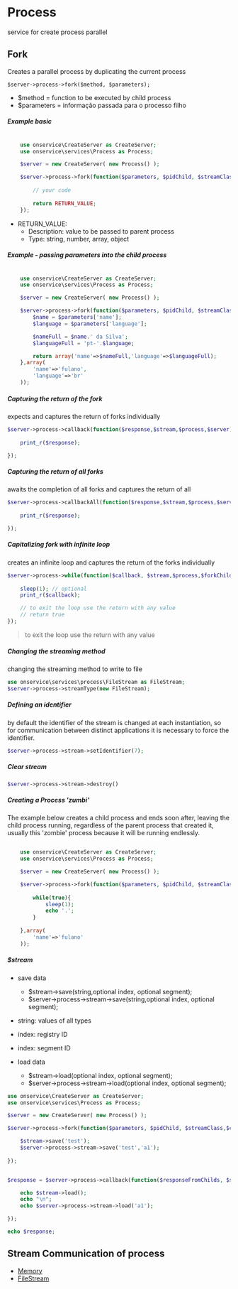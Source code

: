 # Process
service for create process parallel


## Fork
Creates a parallel process by duplicating the current process

	$server->process->fork($method, $parameters);

- $method =	function to be executed by child process
- $parameters =	informação passada para o processo filho

##### Example basic
```php

	use onservice\CreateServer as CreateServer;
	use onservice\services\Process as Process;

	$server = new CreateServer(	new Process() );

	$server->process->fork(function($parameters, $pidChild, $streamClass,$contextProcess,$serverClass){
		
		// your code
		
		return RETURN_VALUE;
	});


```

- RETURN_VALUE: 
	- Description: value to be passed to parent process
	- Type: string, number, array, object



##### Example - passing parameters into the child process
```php

	use onservice\CreateServer as CreateServer;
	use onservice\services\Process as Process;

	$server = new CreateServer(	new Process() );

	$server->process->fork(function($parameters, $pidChild, $streamClass,$contextProcess,$serverClass){
		$name = $parameters['name'];
		$language = $parameters['language'];

		$nameFull = $name.' da Silva';
		$languageFull = 'pt-'.$language;

		return array('name'=>$nameFull,'language'=>$languageFull);
	},array(
		'name'=>'fulano',
		'language'=>'br'
	));


```


##### Capturing the return of the fork
expects and captures the return of forks individually

```php
$server->process->callback(function($response,$stream,$process,$server){	
	
	print_r($response);

});
```


##### Capturing the return of all forks
awaits the completion of all forks and captures the return of all

```php
$server->process->callbackAll(function($response,$stream,$process,$server){	
	
	print_r($response);

});
```


##### Capitalizing fork with infinite loop
creates an infinite loop and captures the return of the forks individually

```php
$server->process->while(function($callback, $stream,$process,$forkChilds,$server){	
		
	sleep(1); // optional
	print_r($callback);

	// to exit the loop use the return with any value
	// return true 
});
```

> to exit the loop use the return with any value

##### Changing the streaming method
changing the streaming method to write to file

```php
use onservice\services\process\FileStream as FileStream;
$server->process->streamType(new FileStream);
```


##### Defining an identifier
by default the identifier of the stream is changed at each instantiation, so for communication between distinct applications it is necessary to force the identifier.

```php
$server->process->stream->setIdentifier(7);
```


##### Clear stream

```php
$server->process->stream->destroy()
```


##### Creating a Process 'zumbi'
The example below creates a child process and ends soon after, leaving the child process running, regardless of the parent process that created it, usually this 'zombie' process because it will be running endlessly.

```php

	use onservice\CreateServer as CreateServer;
	use onservice\services\Process as Process;

	$server = new CreateServer(	new Process() );

	$server->process->fork(function($parameters, $pidChild, $streamClass,$contextProcess,$serverClass){
	
		while(true){			
			sleep(1);
			echo '.';			
		}
		
	},array(
		'name'=>'fulano'
	));


```


##### $stream

- save data
	- $stream->save(string,optional index, optional segment);
	- $server->process->stream->save(string,optional index, optional segment);

- string: values of all types
- index: registry ID
- index: segment ID 


- load data
	- $stream->load(optional index, optional segment);
	- $server->process->stream->load(optional index, optional segment);


```php
use onservice\CreateServer as CreateServer;
use onservice\services\Process as Process;

$server = new CreateServer(	new Process() );

$server->process->fork(function($parameters, $pidChild, $streamClass,$contextProcess,$serverClass){

	$stream->save('test');
	$server->process->stream->save('test','a1');
	
});


$response = $server->process->callback(function($responseFromChilds, $streamClass, $forkChildsList, $contextProcess, $serverClass){	

	echo $stream->load();
	echo "\n";
	echo $server->process->stream->load('a1');

});

echo $response;

```


## Stream Communication of process

- [Memory](sub/process_memory.md)
- [FileStream](sub/process_filestream.md)

